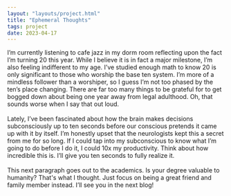 ```yaml
---
layout: "layouts/project.html"
title: "Ephemeral Thoughts"
tags: project
date: 2023-04-17
---
```


I’m currently listening to cafe jazz in my dorm room reflecting upon the fact I’m turning 20 this year. While I believe it is in fact a major milestone, I’m also feeling indifferent to my age. I’ve studied enough math to know 20 is only significant to those who worship the base ten system. I’m more of a mindless follower than a worshiper, so I guess I’m not too phased by the ten’s place changing. There are far too many things to be grateful for to get bogged down about being one year away from legal adulthood. Oh, that sounds worse when I say that out loud.<br/><br/>
Lately, I’ve been fascinated about how the brain makes decisions subconsciously up to ten seconds before our conscious pretends it came up with it by itself. I’m honestly upset that the neurologists kept this a secret from me for so long. If I could tap into my subconscious to know what I’m going to do before I do it, I could 10x my productivity. Think about how incredible this is. I’ll give you ten seconds to fully realize it.
<br/><br/>
This next paragraph goes out to the academics. Is your degree valuable to humanity? That's what I thought. Just focus on being a great friend and family member instead. I’ll see you in the next blog!
